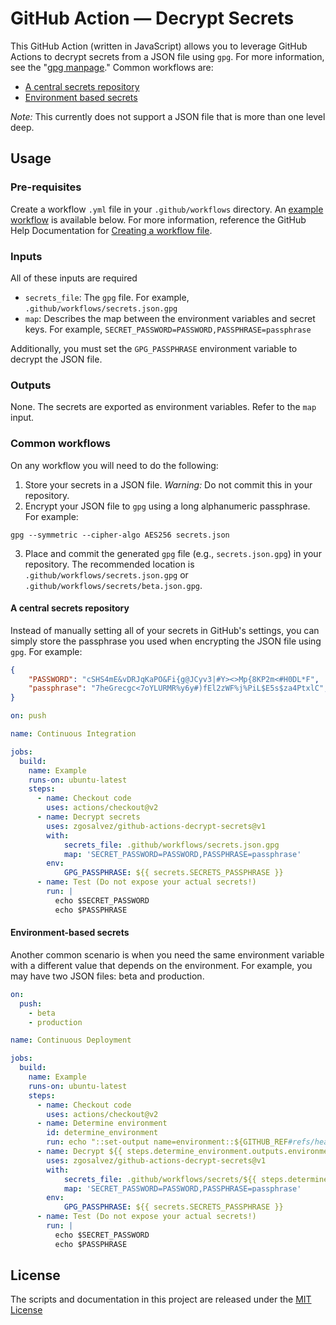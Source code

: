 # GitHub Action — Decrypt Secrets

This GitHub Action (written in JavaScript) allows you to leverage GitHub Actions to decrypt secrets from a JSON file using `gpg`. For more information, see the "[gpg manpage](https://www.gnupg.org/gph/de/manual/r1023.html)." Common workflows are:

* [A central secrets repository](#a-central-secrets-repository)
* [Environment based secrets](#environment-based-secrets)

*Note:* This currently does not support a JSON file that is more than one level deep.

## Usage
### Pre-requisites
Create a workflow `.yml` file in your `.github/workflows` directory. An [example workflow](#example-workflow---create-a-release) is available below. For more information, reference the GitHub Help Documentation for [Creating a workflow file](https://help.github.com/en/articles/configuring-a-workflow#creating-a-workflow-file).

### Inputs
All of these inputs are required

- `secrets_file`: The `gpg` file. For example, `.github/workflows/secrets.json.gpg`
- `map`: Describes the map between the environment variables and secret keys. For example, `SECRET_PASSWORD=PASSWORD,PASSPHRASE=passphrase`

Additionally, you must set the `GPG_PASSPHRASE` environment variable to decrypt the JSON file.

### Outputs
None. The secrets are exported as environment variables. Refer to the `map` input.

### Common workflows

On any workflow you will need to do the following:

1. Store your secrets in a JSON file. *Warning:* Do not commit this in your repository.
2. Encrypt your JSON file to `gpg` using a long alphanumeric passphrase. For example:
```shell
gpg --symmetric --cipher-algo AES256 secrets.json 
```
3. Place and commit the generated `gpg` file (e.g., `secrets.json.gpg`) in your repository. The recommended location is `.github/workflows/secrets.json.gpg` or `.github/workflows/secrets/beta.json.gpg`.

#### A central secrets repository
Instead of manually setting all of your secrets in GitHub's settings, you can simply store the passphrase you used when encrypting the JSON file using `gpg`. For example:
```json
{
    "PASSWORD": "cSHS4mE&vDRJqKaPO&Fi{g@JCyv3|#Y><>Mp{8KP2m<#H0DL*F",
    "passphrase": "7heGrecgc<7oYLURMR%y6y#)fEl2zWF%j%PiL$E5s$za4PtxlC",
}
```
```yaml
on: push

name: Continuous Integration

jobs:
  build:
    name: Example
    runs-on: ubuntu-latest
    steps:
      - name: Checkout code
        uses: actions/checkout@v2
      - name: Decrypt secrets
        uses: zgosalvez/github-actions-decrypt-secrets@v1
        with:
            secrets_file: .github/workflows/secrets.json.gpg
            map: 'SECRET_PASSWORD=PASSWORD,PASSPHRASE=passphrase'
        env:
            GPG_PASSPHRASE: ${{ secrets.SECRETS_PASSPHRASE }}
      - name: Test (Do not expose your actual secrets!)
        run: |
          echo $SECRET_PASSWORD
          echo $PASSPHRASE
```

#### Environment-based secrets
Another common scenario is when you need the same environment variable with a different value that depends on the environment. For example, you may have two JSON files: beta and production.
```yaml
on:
  push:
    - beta
    - production

name: Continuous Deployment

jobs:
  build:
    name: Example
    runs-on: ubuntu-latest
    steps:
      - name: Checkout code
        uses: actions/checkout@v2
      - name: Determine environment
        id: determine_environment
        run: echo "::set-output name=environment::${GITHUB_REF#refs/heads/}"
      - name: Decrypt ${{ steps.determine_environment.outputs.environment }} secrets
        uses: zgosalvez/github-actions-decrypt-secrets@v1
        with:
            secrets_file: .github/workflows/secrets/${{ steps.determine_environment.outputs.environment }}.json.gpg
            map: 'SECRET_PASSWORD=PASSWORD,PASSPHRASE=passphrase'
        env:
            GPG_PASSPHRASE: ${{ secrets.SECRETS_PASSPHRASE }}
      - name: Test (Do not expose your actual secrets!)
        run: |
          echo $SECRET_PASSWORD
          echo $PASSPHRASE
```

## License
The scripts and documentation in this project are released under the [MIT License](LICENSE)
